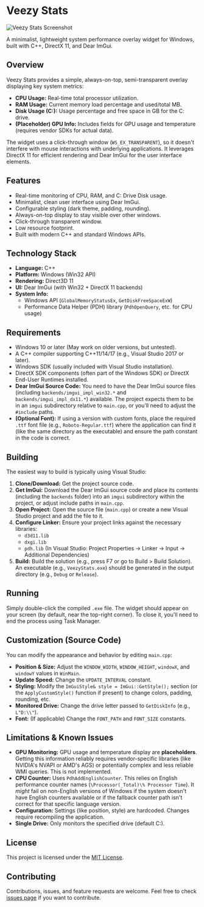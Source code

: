 # Veezy Stats

![Veezy Stats Screenshot](placeholder_screenshot.png) <!-- <<< Replace with a link to an actual screenshot! -->

A minimalist, lightweight system performance overlay widget for Windows, built with C++, DirectX 11, and Dear ImGui.

## Overview

Veezy Stats provides a simple, always-on-top, semi-transparent overlay displaying key system metrics:

*   **CPU Usage:** Real-time total processor utilization.
*   **RAM Usage:** Current memory load percentage and used/total MB.
*   **Disk Usage (C:):** Usage percentage and free space in GB for the C: drive.
*   **(Placeholder) GPU Info:** Includes fields for GPU usage and temperature (requires vendor SDKs for actual data).

The widget uses a click-through window (`WS_EX_TRANSPARENT`), so it doesn't interfere with mouse interactions with underlying applications. It leverages DirectX 11 for efficient rendering and Dear ImGui for the user interface elements.

## Features

*   Real-time monitoring of CPU, RAM, and C: Drive Disk usage.
*   Minimalist, clean user interface using Dear ImGui.
*   Configurable styling (dark theme, padding, rounding).
*   Always-on-top display to stay visible over other windows.
*   Click-through transparent window.
*   Low resource footprint.
*   Built with modern C++ and standard Windows APIs.

## Technology Stack

*   **Language:** C++
*   **Platform:** Windows (Win32 API)
*   **Rendering:** Direct3D 11
*   **UI:** Dear ImGui (with Win32 + DirectX 11 backends)
*   **System Info:**
    *   Windows API (`GlobalMemoryStatusEx`, `GetDiskFreeSpaceExW`)
    *   Performance Data Helper (PDH) library (`PdhOpenQuery`, etc. for CPU usage)

## Requirements

*   Windows 10 or later (May work on older versions, but untested).
*   A C++ compiler supporting C++11/14/17 (e.g., Visual Studio 2017 or later).
*   Windows SDK (usually included with Visual Studio installation).
*   DirectX SDK components (often part of the Windows SDK) or DirectX End-User Runtimes installed.
*   **Dear ImGui Source Code:** You need to have the Dear ImGui source files (including `backends/imgui_impl_win32.*` and `backends/imgui_impl_dx11.*`) available. The project expects them to be in an `imgui` subdirectory relative to `main.cpp`, or you'll need to adjust the `#include` paths.
*   **(Optional Font):** If using a version with custom fonts, place the required `.ttf` font file (e.g., `Roboto-Regular.ttf`) where the application can find it (like the same directory as the executable) and ensure the path constant in the code is correct.

## Building

The easiest way to build is typically using Visual Studio:

1.  **Clone/Download:** Get the project source code.
2.  **Get ImGui:** Download the Dear ImGui source code and place its contents (including the `backends` folder) into an `imgui` subdirectory within the project, or adjust include paths in `main.cpp`.
3.  **Open Project:** Open the source file (`main.cpp`) or create a new Visual Studio project and add the file to it.
4.  **Configure Linker:** Ensure your project links against the necessary libraries:
    *   `d3d11.lib`
    *   `dxgi.lib`
    *   `pdh.lib`
    (In Visual Studio: Project Properties -> Linker -> Input -> Additional Dependencies)
5.  **Build:** Build the solution (e.g., press F7 or go to Build > Build Solution). An executable (e.g., `VeezyStats.exe`) should be generated in the output directory (e.g., `Debug` or `Release`).

## Running

Simply double-click the compiled `.exe` file. The widget should appear on your screen (by default, near the top-right corner). To close it, you'll need to end the process using Task Manager.

## Customization (Source Code)

You can modify the appearance and behavior by editing `main.cpp`:

*   **Position & Size:** Adjust the `WINDOW_WIDTH`, `WINDOW_HEIGHT`, `windowX`, and `windowY` values in `WinMain`.
*   **Update Speed:** Change the `UPDATE_INTERVAL` constant.
*   **Styling:** Modify the `ImGuiStyle& style = ImGui::GetStyle();` section (or the `ApplyCustomStyle()` function if present) to change colors, padding, rounding, etc.
*   **Monitored Drive:** Change the drive letter passed to `GetDiskInfo` (e.g., `L"D:\\"`).
*   **Font:** (If applicable) Change the `FONT_PATH` and `FONT_SIZE` constants.

## Limitations & Known Issues

*   **GPU Monitoring:** GPU usage and temperature display are **placeholders**. Getting this information reliably requires vendor-specific libraries (like NVIDIA's NVAPI or AMD's AGS) or potentially complex and less reliable WMI queries. This is not implemented.
*   **CPU Counter:** Uses `PdhAddEnglishCounter`. This relies on English performance counter names (`\Processor(_Total)\% Processor Time`). It *might* fail on non-English versions of Windows if the system doesn't have English counters available or if the fallback counter path isn't correct for that specific language version.
*   **Configuration:** Settings (like position, style) are hardcoded. Changes require recompiling the application.
*   **Single Drive:** Only monitors the specified drive (default C:).

## License

This project is licensed under the [MIT License](LICENSE.md). <!-- <<< You should create a LICENSE.md file with the MIT license text -->

## Contributing

Contributions, issues, and feature requests are welcome. Feel free to check [issues page](link/to/your/issues) if you want to contribute. <!-- <<< Update link if you host this on GitHub/GitLab etc. -->
